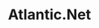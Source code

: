 ---
facebook: https://facebook.com/AtlanticNet
googleplus: https://plus.google.com/+AtlanticNet
linkedin: https://linkedin.com/company/atlantic.net-inc
logohandle: atlanticnet
sort: atlantic
title: Atlantic.Net
twitter: https://x.com/AtlanticNet
website: https://www.atlantic.net/
wikipedia: https://en.wikipedia.org/wiki/Atlantic.Net
youtube: https://youtube.com/user/AtlanticHosting
---